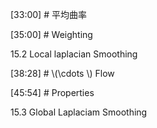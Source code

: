 


[33:00] # 平均曲率    



[35:00] # Weighting   

  


15.2 Local laplacian Smoothing    


[38:28] # \\(\cdots \\) Flow      




[45:54] # Properties     

  

15.3 Global Laplaciam Smoothing     
   